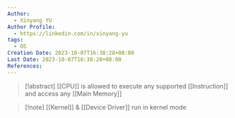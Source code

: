 ```yaml
---
Author:
  - Xinyang YU
Author Profile:
  - https://linkedin.com/in/xinyang-yu
tags:
  - OS
Creation Date: 2023-10-07T16:38:28+08:00
Last Date: 2023-10-07T16:38:28+08:00
References:
---
```

>[!abstract] [[CPU]] is allowed to execute any supported [[Instruction]] and access any [[Main Memory]]

>[!note] [[Kernel]] & [[Device Driver]] run in kernel mode